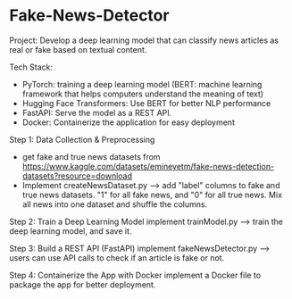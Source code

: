 # Fake-News-Detector

Project: Develop a deep learning model that can classify news articles as real or fake based on textual content.

Tech Stack:
   - PyTorch: training a deep learning model (BERT: machine learning framework that helps computers understand the meaning of text)
   - Hugging Face Transformers: Use BERT for better NLP performance
   - FastAPI: Serve the model as a REST API.
   - Docker: Containerize the application for easy deployment

Step 1: Data Collection & Preprocessing
  - get fake and true news datasets from https://www.kaggle.com/datasets/emineyetm/fake-news-detection-datasets?resource=download 
  - Implement createNewsDataset.py --> add "label" columns to fake and true news datasets. "1" for all fake news, and "0" for all true news. Mix all news into one dataset and shuffle the columns.

Step 2: Train a Deep Learning Model
  implement trainModel.py --> train the deep learning model, and save it.

Step 3: Build a REST API (FastAPI)
  implement fakeNewsDetector.py --> users can use API calls to check if an article is fake or not.

Step 4: Containerize the App with Docker
  implement a Docker file to package the app for better deployment.
